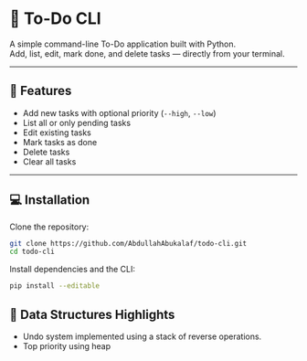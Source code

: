 # 📝 To-Do CLI

A simple command-line To-Do application built with Python.  
Add, list, edit, mark done, and delete tasks — directly from your terminal.

---

## 🚀 Features
- Add new tasks with optional priority (`--high`, `--low`)
- List all or only pending tasks
- Edit existing tasks
- Mark tasks as done
- Delete tasks
- Clear all tasks

---

## 💻 Installation

Clone the repository:
```bash
git clone https://github.com/AbdullahAbukalaf/todo-cli.git
cd todo-cli
```

Install dependencies and the CLI:
```bash
pip install --editable
```

## 🧠 Data Structures Highlights
- Undo system implemented using a stack of reverse operations.
- Top priority using heap


